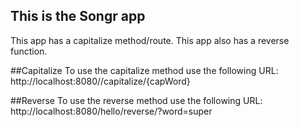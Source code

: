 ## This is the Songr app

This app has a capitalize method/route. 
This app also has a reverse function. 

##Capitalize
To use the capitalize method use the following URL:
http://localhost:8080//capitalize/{capWord}

##Reverse
To use the reverse method use the following URL:
http://localhost:8080/hello/reverse/?word=super
